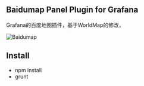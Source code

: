 ## Baidumap Panel Plugin for Grafana

Grafana的百度地图插件，基于WorldMap的修改，

![Baidumap](https://raw.githubusercontent.com/grafana/worldmap-panel/54f83cfdc7339fee02df00933422c35630677330/src/images/baidumap.png)

## Install

- npm install
- grunt